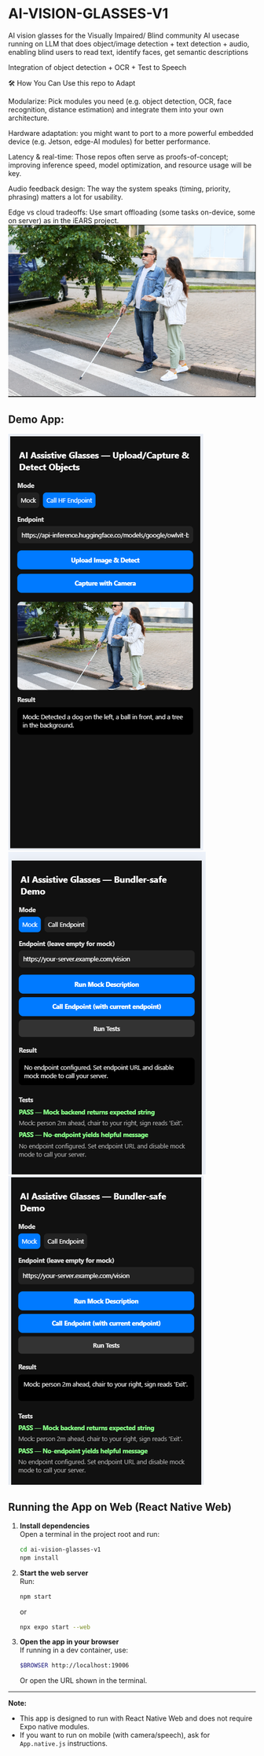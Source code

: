 # AI-VISION-GLASSES-V1

AI vision glasses for the Visually Impaired/ Blind community
AI usecase running on LLM that does object/image detection + text detection + audio, enabling blind users to read text, identify faces, get semantic descriptions

Integration of object detection + OCR + Test to Speech

🛠 How You Can Use this repo to Adapt

Modularize: Pick modules you need (e.g. object detection, OCR, face recognition, distance estimation) and integrate them into your own architecture.

Hardware adaptation: you might want to port to a more powerful embedded device (e.g. Jetson, edge-AI modules) for better performance.

Latency & real-time: Those repos often serve as proofs-of-concept; improving inference speed, model optimization, and resource usage will be key.

Audio feedback design: The way the system speaks (timing, priority, phrasing) matters a lot for usability.

Edge vs cloud tradeoffs: Use smart offloading (some tasks on-device, some on server) as in the iEARS project.
![AI for humanity](image.png)

## Demo App:

![DEVELOP-IMAGE AND OBJECT DETECTION HUGGINGFACE API](image-3.png)
![alt text](image-1.png) ![mock result text to speech](image-2.png)

## Running the App on Web (React Native Web)

1. **Install dependencies**  
   Open a terminal in the project root and run:
   ```bash
   cd ai-vision-glasses-v1
   npm install
   ```

2. **Start the web server**  
   Run:
   ```bash
   npm start
   ```
   or
   ```bash
   npx expo start --web
   ```

3. **Open the app in your browser**  
   If running in a dev container, use:
   ```bash
   $BROWSER http://localhost:19006
   ```
   Or open the URL shown in the terminal.

---

**Note:**  
- This app is designed to run with React Native Web and does not require Expo native modules.
- If you want to run on mobile (with camera/speech), ask for `App.native.js` instructions.

